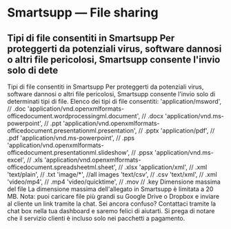 # Smartsupp — File sharing
## Tipi di file consentiti in Smartsupp Per proteggerti da potenziali virus, software dannosi o altri file pericolosi, Smartsupp consente l'invio solo di dete
Tipi di file consentiti in Smartsupp
Per proteggerti da potenziali virus, software dannosi o altri file pericolosi, Smartsupp consente l'invio solo di determinati tipi di file.
Elenco dei tipi di file consentiti:
'application/msword', // .doc
'application/vnd.openxmlformats-officedocument.wordprocessingml.document', // .docx 'application/vnd.ms-powerpoint', // .ppt
'application/vnd.openxmlformats-officedocument.presentationml.presentation', // .pptx
'application/pdf', // .pdf 'application/vnd.ms-powerpoint', // .pps 'application/vnd.openxmlformats-officedocument.presentationml.slideshow', // .ppsx
'application/vnd.ms-excel', // .xls
'application/vnd.openxmlformats-officedocument.spreadsheetml.sheet', // .xlsx
'application/xml', // .xml
'text/plain', // .txt
'image/*', //all images
'text/csv', // .csv
'text/xml', // .xml
'video/mp4', // .mp4
'video/quicktime', // .mov // .key
Dimensione massima del file
La dimensione massima dell'allegato in Smartsupp è limitata a 20 MB.
Nota: puoi caricare file più grandi su Google Drive o Dropbox e inviare al cliente un link tramite la chat.
Sei ancora confuso? Contattaci tramite la chat box nella tua dashboard e saremo felici di aiutarti. Si prega di notare che il servizio clienti è incluso solo nei pacchetti a pagamento.

